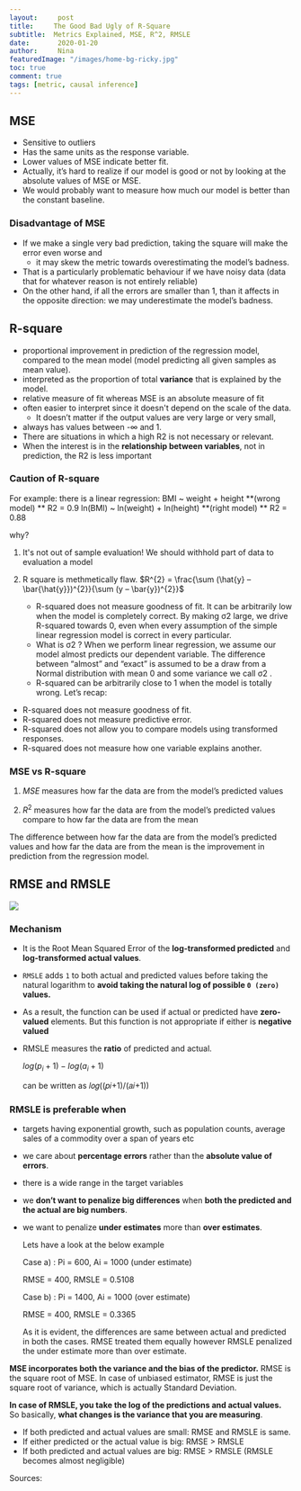 ```yaml
---
layout:     post
title:     The Good Bad Ugly of R-Square
subtitle:  Metrics Explained, MSE, R^2, RMSLE
date:       2020-01-20
author:     Nina
featuredImage: "/images/home-bg-ricky.jpg"
toc: true
comment: true
tags: [metric, causal inference]
---
```



## MSE

- Sensitive to outliers
- Has the same units as the response variable.
- Lower values of MSE indicate better fit.
- Actually, it’s hard to realize if our model is good or not by looking at the absolute values of MSE or MSE.
- We would probably want to measure how much our model is better than the constant baseline.



### Disadvantage of MSE

- If we make a single very bad prediction, taking the square will make the error even worse and
  - it may skew the metric towards overestimating the model’s badness.
- That is a particularly problematic behaviour if we have noisy data (data that for whatever reason is not entirely reliable) 
- On the other hand, if all the errors are smaller than 1, than it affects in the opposite direction: we may underestimate the model’s badness.



## R-square

- proportional improvement in prediction of the regression model, compared to the mean model (model predicting all given samples as mean value).
- interpreted as the proportion of total **variance** that is explained by the model.
- relative measure of fit whereas MSE is an absolute measure of fit
- often easier to interpret since it doesn't depend on the scale of the data.
  - It doesn’t matter if the output values are very large or very small,
- always has values between -∞ and 1.
- There are situations in which a high R2 is not necessary or relevant.
- When the interest is in the **relationship between variables**, not in prediction, the R2 is less important


### Caution of R-square

For example: there is a linear regression:
BMI ~ weight + height **(wrong model)   			**			R2 = 0.9
ln(BMI) ~ ln(weight) + ln(height)  **(right model) **	R2 = 0.88

why?
1) It's not out of sample evaluation! We should withhold part of data to evaluation a model

2) R square is methmetically flaw.
   $R^{2} =  \frac{\sum (\hat{y} – \bar{\hat{y}})^{2}}{\sum (y – \bar{y})^{2}}$

   - R-squared does not measure goodness of fit. It can be arbitrarily low when the model is completely correct. By making  σ2  large, we drive R-squared towards 0, even when every assumption of the simple linear regression model is correct in every particular.
   - What is  σ2 ?  When we perform linear regression, we assume our model almost predicts our dependent variable. The difference between “almost” and “exact” is assumed to be a draw from a Normal distribution with mean 0 and some variance we call  σ2 .
   - R-squared can be arbitrarily close to 1 when the model is totally wrong.
Let’s recap:
* R-squared does not measure goodness of fit.
* R-squared does not measure predictive error.
* R-squared does not allow you to compare models using transformed responses.
* R-squared does not measure how one variable explains another.



### MSE vs R-square

1. $MSE$ measures how far the data are from the model’s predicted values

2. $R^2$ measures how far the data are from the model’s predicted values compare to how far the data are from the mean

The difference between how far the data are from the model’s predicted values and how far the data are from the mean is the improvement in prediction from the regression model.



## RMSE and RMSLE

![](https://hrngok.github.io/images/cost.jpg)

### Mechanism

- It is the Root Mean Squared Error of the **log-transformed predicted** and **log-transformed actual values**.
- `RMSLE` adds `1` to both actual and predicted values before taking the natural logarithm to **avoid taking the natural log of possible `0 (zero)` values.**
- As a result, the function can be used if actual or predicted have **zero-valued** elements. But this function is not appropriate if either is **negative valued**

- RMSLE measures the **ratio** of predicted and actual.

  $log(p_i +1) − log(a_i+1)$

  can be written as 𝑙𝑜𝑔((𝑝𝑖+1)/(𝑎𝑖+1))





### RMSLE is preferable when

- targets having exponential growth, such as population counts, average sales of a commodity over a span of years etc

- we care about **percentage errors** rather than the **absolute value of errors**.

- there is a wide range in the target variables

- we **don’t want to penalize big differences** when **both the predicted and the actual are big numbers**.

- we want to penalize **under estimates** more than **over estimates**.

  Lets have a look at the below example

  Case a) : Pi = 600, Ai = 1000 (under estimate)

  RMSE = 400, RMSLE = 0.5108

  Case b) : Pi = 1400, Ai = 1000  (over estimate)

  RMSE = 400, RMSLE = 0.3365

  As it is evident, the differences are same between actual and predicted in both the cases. RMSE treated them equally however RMSLE penalized the under estimate more than over estimate.



**MSE incorporates both the variance and the bias of the predictor.** RMSE is the square root of MSE. In case of unbiased estimator, RMSE is just the square root of variance, which is actually Standard Deviation.

**In case of RMSLE, you take the log of the predictions and actual values.** So basically, **what changes is the variance that you are measuring**.

- If both predicted and actual values are small: RMSE and RMSLE is same.
- If either predicted or the actual value is big: RMSE > RMSLE
- If both predicted and actual values are big: RMSE > RMSLE (RMSLE becomes almost negligible)







Sources:

[](https://data.library.virginia.edu/is-r-squared-useless/)

[](https://hrngok.github.io/posts/metrics/)
